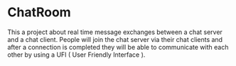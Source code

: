 # ChatRoom
This a project about real time message exchanges between a chat server and a chat client.
People will join the chat server via their chat clients and after a connection is completed
they will be able to communicate with each other by using a UFI ( User Friendly Interface ).
